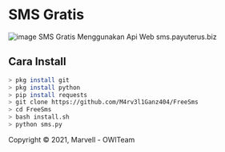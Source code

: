 # SMS Gratis
![image](https://github.com/M4rv3l1Ganz404.png?size=100)
SMS Gratis Menggunakan Api Web sms.payuterus.biz

## Cara Install
```bash
> pkg install git
> pkg install python
> pip install requests
> git clone https://github.com/M4rv3l1Ganz404/FreeSms
> cd FreeSms
> bash install.sh
> python sms.py
```

Copyright © 2021, Marvell - OWlTeam
